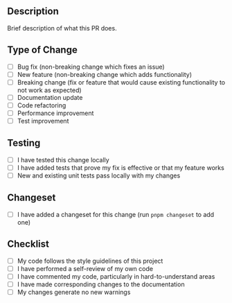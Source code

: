 ## Description

Brief description of what this PR does.

## Type of Change

- [ ] Bug fix (non-breaking change which fixes an issue)
- [ ] New feature (non-breaking change which adds functionality)
- [ ] Breaking change (fix or feature that would cause existing functionality to not work as expected)
- [ ] Documentation update
- [ ] Code refactoring
- [ ] Performance improvement
- [ ] Test improvement

## Testing

- [ ] I have tested this change locally
- [ ] I have added tests that prove my fix is effective or that my feature works
- [ ] New and existing unit tests pass locally with my changes

## Changeset

- [ ] I have added a changeset for this change (run `pnpm changeset` to add one)

## Checklist

- [ ] My code follows the style guidelines of this project
- [ ] I have performed a self-review of my own code
- [ ] I have commented my code, particularly in hard-to-understand areas
- [ ] I have made corresponding changes to the documentation
- [ ] My changes generate no new warnings